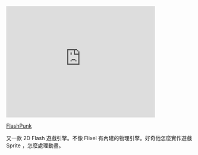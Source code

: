 <iframe
  width="400" height="300"
  frameborder="0"
  allowfullscreen
  src="http://www.youtube.com/embed/AeL42X82JFg?wmode=transparent&autohide=1&egm=0&hd=1&iv_load_policy=3&modestbranding=1&rel=0&showinfo=0&showsearch=0"
></iframe>

[FlashPunk](http://flashpunk.net/)

又一款 2D Flash 遊戲引擎。不像 Flixel 有內建的物理引擎。好奇他怎麼實作遊戲 Sprite ，怎麼處理動畫。

